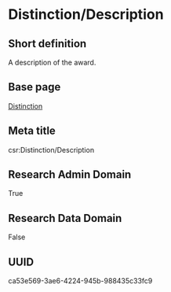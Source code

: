 # Distinction/Description
## Short definition
A description of the award.
## Base page
[Distinction](../Objects/Distinction.md)
## Meta title
csr:Distinction/Description
## Research Admin Domain
True
## Research Data Domain
False
## UUID
ca53e569-3ae6-4224-945b-988435c33fc9

